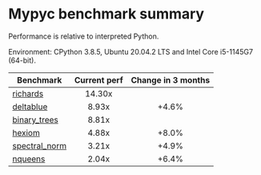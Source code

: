 # Mypyc benchmark summary

Performance is relative to interpreted Python.

Environment: CPython 3.8.5, Ubuntu 20.04.2 LTS and Intel Core i5-1145G7 (64-bit).

| Benchmark | Current perf | Change in 3 months |
| --- | :---: | :---: |
| [richards](benchmarks/richards.md) | 14.30x |  |
| [deltablue](benchmarks/deltablue.md) | 8.93x | +4.6% |
| [binary_trees](benchmarks/binary_trees.md) | 8.81x |  |
| [hexiom](benchmarks/hexiom.md) | 4.88x | +8.0% |
| [spectral_norm](benchmarks/spectral_norm.md) | 3.21x | +4.9% |
| [nqueens](benchmarks/nqueens.md) | 2.04x | +6.4% |
